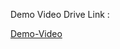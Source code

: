 Demo Video Drive Link :


[Demo-Video](https://drive.google.com/drive/folders/1pPTscgcmm71auZ3-1aH0HT7s0hfENGGZ?usp=sharing)
